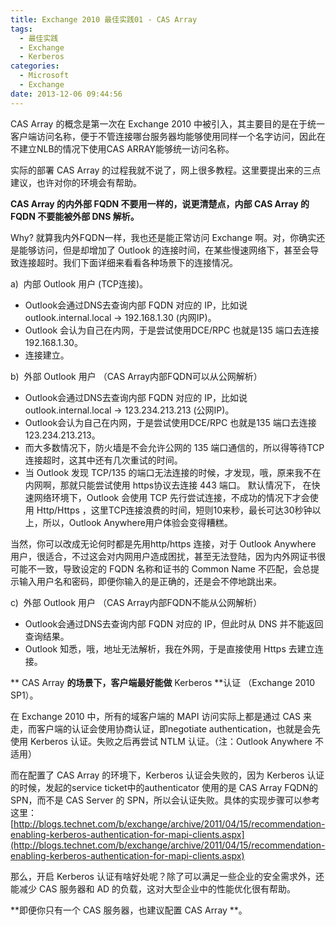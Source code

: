 ```yaml
---
title: Exchange 2010 最佳实践01 - CAS Array
tags:
  - 最佳实践
  - Exchange
  - Kerberos
categories:
  - Microsoft
  - Exchange
date: 2013-12-06 09:44:56
---
```


CAS Array 的概念是第一次在 Exchange 2010 中被引入，其主要目的是在于统一客户端访问名称，便于不管连接哪台服务器均能够使用同样一个名字访问，因此在不建立NLB的情况下使用CAS ARRAY能够统一访问名称。

实际的部署 CAS Array 的过程我就不说了，网上很多教程。这里要提出来的三点建议，也许对你的环境会有帮助。  

**CAS Array 的内外部 FQDN 不要用一样的，说更清楚点，内部 CAS Array 的 FQDN 不要能被外部 DNS 解析。**

Why? 就算我内外FQDN一样，我也还是能正常访问 Exchange 啊。对，你确实还是能够访问，但是却增加了 Outlook 的连接时间，在某些慢速网络下，甚至会导致连接超时。我们下面详细来看看各种场景下的连接情况。

a)  内部 Outlook 用户 (TCP连接)。
* Outlook会通过DNS去查询内部 FQDN 对应的 IP，比如说outlook.internal.local -&gt; 192.168.1.30 (内网IP)。
* Outlook 会认为自己在内网，于是尝试使用DCE/RPC 也就是135 端口去连接 192.168.1.30。
* 连接建立。

b)  外部 Outlook 用户 （CAS Array内部FQDN可以从公网解析）

* Outlook会通过DNS去查询内部 FQDN 对应的 IP，比如说outlook.internal.local -&gt; 123.234.213.213 (公网IP)。
* Outlook会认为自己在内网，于是尝试使用DCE/RPC 也就是135 端口去连接123.234.213.213。
* 而大多数情况下，防火墙是不会允许公网的 135 端口通信的，所以得等待TCP连接超时，这其中还有几次重试的时间。
* 当 Outlook 发现 TCP/135 的端口无法连接的时候，才发现，哦，原来我不在内网啊，那就只能尝试使用 https协议去连接 443 端口。
默认情况下， 在快速网络环境下，Outlook 会使用 TCP 先行尝试连接，不成功的情况下才会使用 Http/Https ，这里TCP连接浪费的时间，短则10来秒，最长可达30秒钟以上，所以，Outlook Anywhere用户体验会变得糟糕。

当然，你可以改成无论何时都是先用http/https 连接，对于 Outlook Anywhere 用户，很适合，不过这会对内网用户造成困扰，甚至无法登陆，因为内外网证书很可能不一致，导致设定的 FQDN 名称和证书的 Common Name 不匹配，会总提示输入用户名和密码，即便你输入的是正确的，还是会不停地跳出来。

c)  外部 Outlook 用户 （CAS Array内部FQDN不能从公网解析）
* Outlook会通过DNS去查询内部 FQDN 对应的 IP，但此时从 DNS 并不能返回查询结果。
* Outlook 知悉，哦，地址无法解析，我在外网，于是直接使用 Https 去建立连接。

** CAS Array **的场景下，客户端最好能做** Kerberos **认证 （Exchange 2010 SP1）。

在 Exchange 2010 中，所有的域客户端的 MAPI 访问实际上都是通过 CAS 来走，而客户端的认证会使用协商认证，即negotiate authentication，也就是会先使用 Kerberos 认证。失败之后再尝试 NTLM 认证。（注：Outlook Anywhere 不适用）

而在配置了 CAS Array 的环境下，Kerberos 认证会失败的，因为 Kerberos 认证的时候，发起的service ticket中的authenticator 使用的是 CAS Array FQDN的 SPN，而不是 CAS Server 的 SPN，所以会认证失败。具体的实现步骤可以参考这里：[http://blogs.technet.com/b/exchange/archive/2011/04/15/recommendation-enabling-kerberos-authentication-for-mapi-clients.aspx](http://blogs.technet.com/b/exchange/archive/2011/04/15/recommendation-enabling-kerberos-authentication-for-mapi-clients.aspx)

那么，开启 Kerberos 认证有啥好处呢？除了可以满足一些企业的安全需求外，还能减少 CAS 服务器和 AD 的负载，这对大型企业中的性能优化很有帮助。

**即便你只有一个 CAS 服务器，也建议配置 CAS Array **。